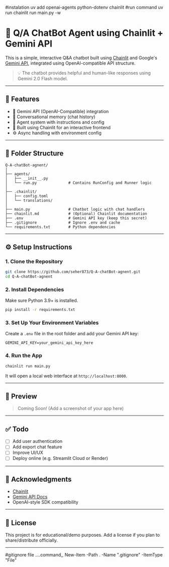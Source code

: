 #instalation 
uv add openai-agents python-dotenv chainlit
#run command
uv run chainlit run main.py -w
# 🤖 Q/A ChatBot Agent using Chainlit + Gemini API

This is a simple, interactive Q\&A chatbot built using [Chainlit](https://www.chainlit.io/) and Google's [Gemini API](https://ai.google.dev/), integrated using OpenAI-compatible API structure.

> 💡 The chatbot provides helpful and human-like responses using Gemini 2.0 Flash model.

---

## 🚀 Features

* 🔗 Gemini API (OpenAI-Compatible) integration
* 💬 Conversational memory (chat history)
* 🤖 Agent system with instructions and config
* 🧠 Built using Chainlit for an interactive frontend
* ⚙️ Async handling with environment config

---

## 📁 Folder Structure

```
Q-A-chatBot-agnent/
│
├── agents/
│   ├── __init__.py
│   └── run.py              # Contains RunConfig and Runner logic
│
├── .chainlit/
│   ├── config.toml
│   └── translations/
│
├── main.py                 # Chatbot logic with chat handlers
├── chainlit.md             # (Optional) Chainlit documentation
├── .env                    # Gemini API key (keep this secret)
├── .gitignore              # Ignore .env and cache
└── requirements.txt        # Python dependencies
```

---

## ⚙️ Setup Instructions

### 1. Clone the Repository

```bash
git clone https://github.com/seher873/Q-A-chatBot-agnent.git
cd Q-A-chatBot-agnent
```

### 2. Install Dependencies

Make sure Python 3.9+ is installed.

```bash
pip install -r requirements.txt
```

### 3. Set Up Your Environment Variables

Create a `.env` file in the root folder and add your Gemini API key:

```
GEMINI_API_KEY=your_gemini_api_key_here
```

### 4. Run the App

```bash
chainlit run main.py
```

It will open a local web interface at `http://localhost:8000`.

---

## 📸 Preview

> Coming Soon! (Add a screenshot of your app here)

---

## ✅ Todo

* [ ] Add user authentication
* [ ] Add export chat feature
* [ ] Improve UI/UX
* [ ] Deploy online (e.g. Streamlit Cloud or Render)

---

## 🙏 Acknowledgments

* [Chainlit](https://github.com/Chainlit/chainlit)
* [Gemini API Docs](https://ai.google.dev/gemini-api/docs/openai)
* OpenAI-style SDK compatibility

---

## 📜 License

This project is for educational/demo purposes. Add a license if you plan to share/distribute officially.

---

#gitignore file ....command,,
New-Item -Path . -Name ".gitignore" -ItemType "File"

